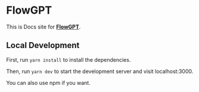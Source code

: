 # FlowGPT 

This is Docs site for [**FlowGPT**](https://flowgpt.com).

## Local Development

First, run `yarn install` to install the dependencies.

Then, run `yarn dev` to start the development server and visit localhost:3000.

You can also use npm if you want.


